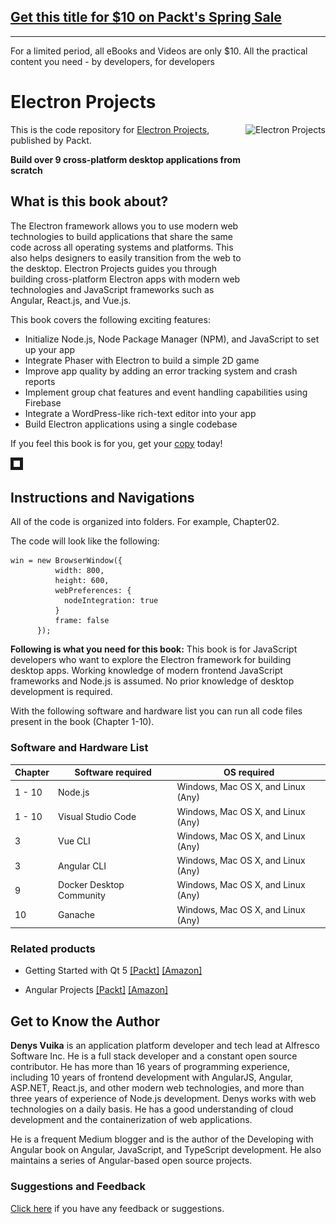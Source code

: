 ## [Get this title for $10 on Packt's Spring Sale](https://www.packt.com/B13458?utm_source=github&utm_medium=packt-github-repo&utm_campaign=spring_10_dollar_2022)
-----
For a limited period, all eBooks and Videos are only $10. All the practical content you need \- by developers, for developers

# Electron Projects

<a href="https://www.packtpub.com/mobile/electron-projects?utm_source=github&utm_medium=repository&utm_campaign=9781838552206"><img src="https://www.packtpub.com/media/catalog/product/cache/e4d64343b1bc593f1c5348fe05efa4a6/9/7/9781838552206-original.png" alt="Electron Projects" height="256px" align="right"></a>

This is the code repository for [Electron Projects](https://www.packtpub.com/mobile/electron-projects?utm_source=github&utm_medium=repository&utm_campaign=9781838552206), published by Packt.

**Build over 9 cross-platform desktop applications from scratch**

## What is this book about?
The Electron framework allows you to use modern web technologies to build applications that share the same code across all operating systems and platforms. This also helps designers to easily transition from the web to the desktop. Electron Projects guides you through building cross-platform Electron apps with modern web technologies and JavaScript frameworks such as Angular, React.js, and Vue.js.

This book covers the following exciting features:
* Initialize Node.js, Node Package Manager (NPM), and JavaScript to set up your app
* Integrate Phaser with Electron to build a simple 2D game
* Improve app quality by adding an error tracking system and crash reports
* Implement group chat features and event handling capabilities using Firebase
* Integrate a WordPress-like rich-text editor into your app
* Build Electron applications using a single codebase

If you feel this book is for you, get your [copy](https://www.amazon.com/dp/B07ZHCHWLM) today!

<a href="https://www.packtpub.com/?utm_source=github&utm_medium=banner&utm_campaign=GitHubBanner"><img src="https://raw.githubusercontent.com/PacktPublishing/GitHub/master/GitHub.png" 
alt="https://www.packtpub.com/" border="5" /></a>


## Instructions and Navigations
All of the code is organized into folders. For example, Chapter02.

The code will look like the following:
```
win = new BrowserWindow({ 
          width: 800, 
          height: 600, 
          webPreferences: {
            nodeIntegration: true
          }
          frame: false 
      });
```

**Following is what you need for this book:**
This book is for JavaScript developers who want to explore the Electron framework for building desktop apps. Working knowledge of modern frontend JavaScript frameworks and Node.js is assumed. No prior knowledge of desktop development is required.

With the following software and hardware list you can run all code files present in the book (Chapter 1-10).

### Software and Hardware List

| Chapter  | Software required                   | OS required                        |
| -------- | ------------------------------------| -----------------------------------|
| 1 - 10       | Node.js                    | Windows, Mac OS X, and Linux (Any) |
| 1 - 10        | Visual Studio Code            | Windows, Mac OS X, and Linux (Any) |
| 3        | Vue CLI            | Windows, Mac OS X, and Linux (Any) |
| 3        | Angular CLI | Windows, Mac OS X, and Linux (Any) |
| 9        | Docker Desktop Community            | Windows, Mac OS X, and Linux (Any) |
| 10        | Ganache            | Windows, Mac OS X, and Linux (Any) |



### Related products <Other books you may enjoy>
* Getting Started with Qt 5
 [[Packt]](https://www.packtpub.com/application-development/getting-started-qt-5?utm_source=github&utm_medium=repository&utm_campaign=9781789956030) [[Amazon]](https://www.amazon.com/dp/178995603X)

* Angular Projects [[Packt]](https://www.packtpub.com/web-development/angular-projects?utm_source=github&utm_medium=repository&utm_campaign=9781838559359) [[Amazon]](https://www.amazon.com/dp/B07XLKCZMJ)

## Get to Know the Author
**Denys Vuika**
is an application platform developer and tech lead at Alfresco Software Inc. He is a full stack developer and a constant open source contributor. He has more than 16 years of programming experience, including 10 years of frontend development with AngularJS, Angular, ASP.NET, React.js, and other modern web technologies, and more than three years of experience of Node.js development. Denys works with web technologies on a daily basis. He has a good understanding of cloud development and the containerization of web applications.

He is a frequent Medium blogger and is the author of the Developing with Angular book on Angular, JavaScript, and TypeScript development. He also maintains a series of Angular-based open source projects.


### Suggestions and Feedback
[Click here](https://docs.google.com/forms/d/e/1FAIpQLSdy7dATC6QmEL81FIUuymZ0Wy9vH1jHkvpY57OiMeKGqib_Ow/viewform) if you have any feedback or suggestions.
